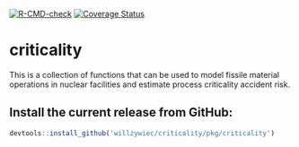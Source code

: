 [![R-CMD-check](https://github.com/willzywiec/criticality/workflows/R-CMD-check/badge.svg)](https://github.com/willzywiec/criticality/actions)
[![Coverage Status](https://coveralls.io/repos/willzywiec/criticality/badge.svg?branch=master)](https://coveralls.io/r/willzywiec/criticality?branch=master)

# criticality

This is a collection of functions that can be used to model fissile material operations in nuclear facilities and estimate process criticality accident risk.  

## Install the current release from GitHub:  
```r
devtools::install_github('willzywiec/criticality/pkg/criticality')
```
